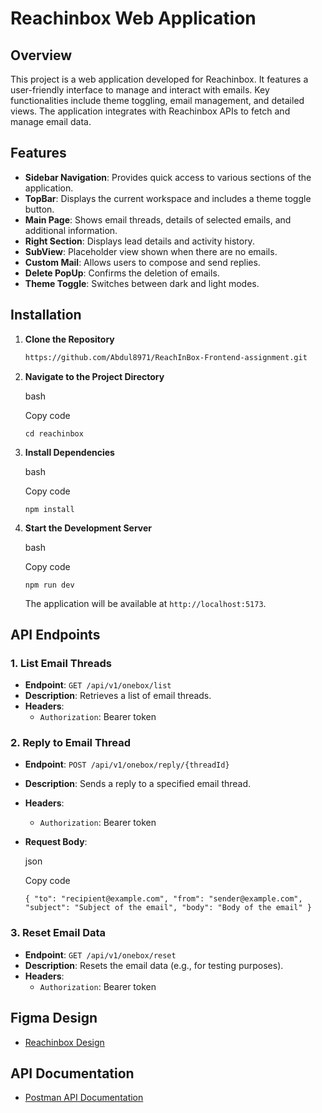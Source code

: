 # Reachinbox Web Application

## Overview

This project is a web application developed for Reachinbox. It features a user-friendly interface to manage and interact with emails. Key functionalities include theme toggling, email management, and detailed views. The application integrates with Reachinbox APIs to fetch and manage email data.

## Features

- **Sidebar Navigation**: Provides quick access to various sections of the application.
- **TopBar**: Displays the current workspace and includes a theme toggle button.
- **Main Page**: Shows email threads, details of selected emails, and additional information.
- **Right Section**: Displays lead details and activity history.
- **SubView**: Placeholder view shown when there are no emails.
- **Custom Mail**: Allows users to compose and send replies.
- **Delete PopUp**: Confirms the deletion of emails.
- **Theme Toggle**: Switches between dark and light modes.

## Installation

1. **Clone the Repository**

   ```bash
   https://github.com/Abdul8971/ReachInBox-Frontend-assignment.git 

   ```

1. **Navigate to the Project Directory**

   bash

   Copy code

   `cd reachinbox`

1. **Install Dependencies**

   bash

   Copy code

   `npm install`

1. **Start the Development Server**

   bash

   Copy code

   `npm run dev`

   The application will be available at `http://localhost:5173`.

## API Endpoints

### 1\. **List Email Threads**

- **Endpoint**: `GET /api/v1/onebox/list`
- **Description**: Retrieves a list of email threads.
- **Headers**:
  - `Authorization`: Bearer token

### 2\. **Reply to Email Thread**

- **Endpoint**: `POST /api/v1/onebox/reply/{threadId}`
- **Description**: Sends a reply to a specified email thread.
- **Headers**:
  - `Authorization`: Bearer token
- **Request Body**:

  json

  Copy code

  `{
  "to": "recipient@example.com",
  "from": "sender@example.com",
  "subject": "Subject of the email",
  "body": "Body of the email"
}`

### 3\. **Reset Email Data**

- **Endpoint**: `GET /api/v1/onebox/reset`
- **Description**: Resets the email data (e.g., for testing purposes).
- **Headers**:
  - `Authorization`: Bearer token


## Figma Design

- [Reachinbox Design](https://www.figma.com/design/uECxqvFhEx9dn4ZuO7wqmu/Reachinbox-Assignment?node-id=1-20869&t=ZY1VyRCEYZB8EyvA-0)

## API Documentation

- [Postman API Documentation](https://documenter.getpostman.com/view/30630244/2sA2rCTMKr#f45cb7f3-d007-4df5-83f4-ea598d3e5015)
